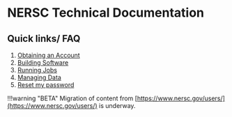 # NERSC Technical Documentation

## Quick links/ FAQ

 1. [Obtaining an Account](accounts/index.md#obtaining-an-account)
 1. [Building Software](development/compilers/index.md)
 1. [Running Jobs](jobs/index.md)
 1. [Managing Data](data/management.md)
 1. [Reset my password](accounts/index.md#forgotten-passwords)

!!!warning "BETA"
	Migration of content from [https://www.nersc.gov/users/](https://www.nersc.gov/users/) is underway.
